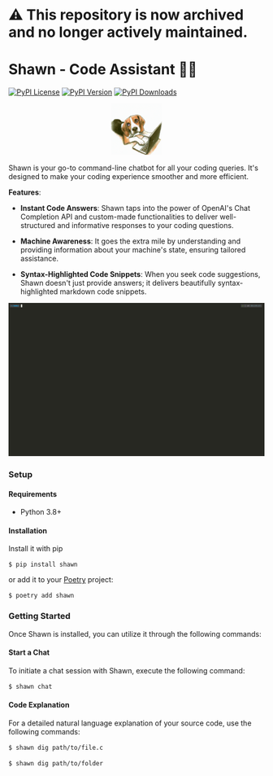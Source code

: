 # ⚠️ This repository is now archived and no longer actively maintained.

# Shawn - Code Assistant 🐕‍🦺

[![PyPI License](https://img.shields.io/pypi/l/shawn.svg)](https://pypi.org/project/shawn)
[![PyPI Version](https://img.shields.io/pypi/v/shawn.svg)](https://pypi.org/project/shawn)
[![PyPI Downloads](https://img.shields.io/pypi/dm/shawn.svg?color=orange)](https://pypistats.org/packages/shawn)
<div style="text-align: center;">
  <img src="docs/imgs/shawn.png" style="width: 20%; height: auto;">
</div>

Shawn is your go-to command-line chatbot for all your coding queries. It's designed to make your coding experience smoother and more efficient.

**Features**:
* **Instant Code Answers**: Shawn taps into the power of OpenAI's Chat Completion API and custom-made functionalities to deliver well-structured and informative responses to your coding questions.

* **Machine Awareness**: It goes the extra mile by understanding and providing information about your machine's state, ensuring tailored assistance.

* **Syntax-Highlighted Code Snippets**: When you seek code suggestions, Shawn doesn't just provide answers; it delivers beautifully syntax-highlighted markdown code snippets.
 

![Alt Text](docs/demo.gif)

### Setup

#### Requirements

* Python 3.8+

#### Installation

Install it with pip

```text
$ pip install shawn
```

or add it to your [Poetry](https://poetry.eustace.io/) project:

```text
$ poetry add shawn
```
### Getting Started
Once Shawn is installed, you can utilize it through the following commands:

#### Start a Chat
To initiate a chat session with Shawn, execute the following command:

```bash
$ shawn chat
```

#### Code Explanation
For a detailed natural language explanation of your source code, use the following commands:

```bash
$ shawn dig path/to/file.c
```

```bash
$ shawn dig path/to/folder
```


